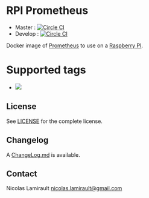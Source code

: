 # RPI Prometheus

* Master : [![Circle CI](https://circleci.com/gh/portefaix/docker-base/tree/master.svg?style=svg)](https://circleci.com/gh/portefaix/docker-base/tree/master)
* Develop : [![Circle CI](https://circleci.com/gh/portefaix/docker-base/tree/develop.svg?style=svg)](https://circleci.com/gh/portefaix/docker-base/tree/develop)

Docker image of [Prometheus][] to use on a [Raspberry PI][].

# Supported tags

* [![](https://images.microbadger.com/badges/version/zeiot/rpi-grafana.svg)](http://microbadger.com/images/zeiot/rpi-grafana "Get your own version badge on microbadger.com")


## License

See [LICENSE](LICENSE) for the complete license.


## Changelog

A [ChangeLog.md](ChangeLog.md) is available.


## Contact

Nicolas Lamirault <nicolas.lamirault@gmail.com>


[Raspberry PI]: https://www.raspberrypi.org/
[Prometheus]: https://prometheus.io/
